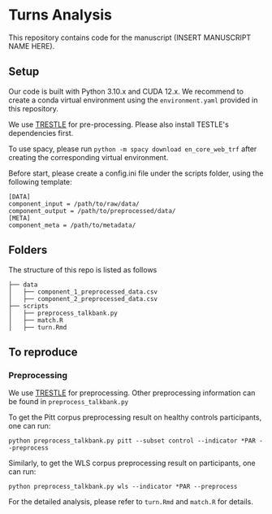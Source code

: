 # Turns Analysis

This repository contains code for the manuscript (INSERT MANUSCRIPT NAME HERE).

## Setup

Our code is built with Python 3.10.x and CUDA 12.x. We recommend to create a conda virtual environment using the `environment.yaml` provided in this repository.

We use [TRESTLE](https://github.com/LinguisticAnomalies/harmonized-toolkit) for pre-processing. Please also install TESTLE's dependencies first.

To use spacy, please run `python -m spacy download en_core_web_trf` after creating the corresponding virtual environment.

Before start, please create a config.ini file under the scripts folder, using the following template:

```
[DATA]
component_input = /path/to/raw/data/
component_output = /path/to/preprocessed/data/
[META]
component_meta = /path/to/metadata/
```

## Folders
The structure of this repo is listed as follows

```
├── data
│   ├── component_1_preprocessed_data.csv
│   ├── component_2_preprocessed_data.csv
├── scripts
│   ├── preprocess_talkbank.py
│   ├── match.R
│   ├── turn.Rmd
```

## To reproduce
### Preprocessing

We use [TRESTLE](https://github.com/LinguisticAnomalies/harmonized-toolkit) for preprocessing. Other preprocessing information can be found in `preprocess_talkbank.py`

To get the Pitt corpus preprocessing result on healthy controls participants, one can run:
```shell
python preprocess_talkbank.py pitt --subset control --indicator *PAR --preprocess
```
Similarly, to get the WLS corpus preprocessing result on participants, one can run:
```shell
python preprocess_talkbank.py wls --indicator *PAR --preprocess
```

For the detailed analysis, please refer to `turn.Rmd` and `match.R` for details.
